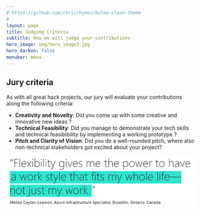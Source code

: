 ```yaml
---
# https://github.com/chrisrhymes/bulma-clean-theme
#
layout: page
title: Judging Criteria
subtitle: How we will judge your contributions
hero_image: img/hero_image3.jpg
hero_darken: false
menubar: menu
---
```


## Jury criteria

As with all great hack projects, our jury will evaluate your contributions along the following criteria:

- **Creativity and Novelty**: Did you come up with some creative and innovative new ideas ?
- **Technical Feasibility**: Did you manage to demonstrate your tech skills and technical feasibibility by implementing a working prototype ?
- **Pitch and Clarity of Vision**: Did you do a well-rounded pitch, where also non-technical stakeholders got excited about your project?

![](img/quote_2.png)
